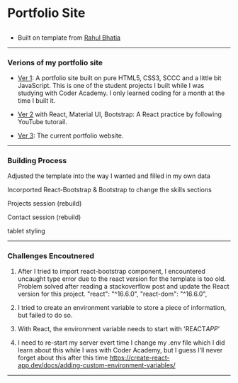 # Portfolio Site

## <!--remember to delete code related to REACT_APP_FORMSPREE_ID -->

- Built on template from [Rahul Bhatia](https://github.com/rbhatia46/React-Portfolio)

---

### Verions of my portfolio site

- [Ver 1](https://github.com/EllieChen-Git/Portfolio-Site_Ellie-Chen): A portfolio site built on pure HTML5, CSS3, SCCC and a little bit JavaScript. This is one of the student projects I built while I was studying with Coder Academy. I only learned coding for a month at the time I built it.

- [Ver 2](https://github.com/EllieChen-Git/React-Practice-Portfolio-Site) with React, Material UI, Bootstrap: A React practice by following YouTube tutorail.
- [Ver 3](https://github.com/EllieChen-Git/Portfolio-Site-V3): The current portfolio website.

---

### Building Process

Adjusted the template into the way I wanted and filled in my own data

Incorported React-Bootstrap & Bootstrap to change the skills sections

Projects session (rebuild)

Contact session (rebuild)

tablet styling

---

### Challenges Encoutnered

1. After I tried to import react-bootstrap component, I encountered uncaught type error due to the react version for the template is too old. Problem solved after reading a stackoverflow post and update the React version for this project.
   "react": "^16.6.0",
   "react-dom": "^16.6.0",

<!-- https://stackoverflow.com/questions/58688463/getting-uncaught-typeerror-object-is-not-a-function-in-themeprovider-js-of -->

2. I tried to create an environment variable to store a piece of information, but failed to do so.

1. With React, the environment variable needs to start with 'REACT*APP*'
1. I need to re-start my server evert time I change my .env file
   which I did learn about this while I was with Coder Academy, but I guess I'll never forget about this after this time
   https://create-react-app.dev/docs/adding-custom-environment-variables/

---

###
